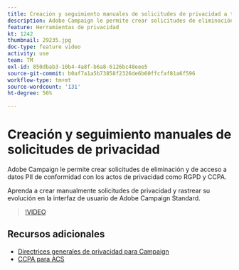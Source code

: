 ```yaml
---
title: Creación y seguimiento manuales de solicitudes de privacidad a través de la interfaz de usuario de Adobe Campaign
description: Adobe Campaign le permite crear solicitudes de eliminación y de acceso a datos PII de conformidad con los actos de privacidad como RGPD y CCPA. Aprenda a crear manualmente solicitudes de privacidad y rastrear su evolución en la interfaz de usuario de Adobe Campaign Standard.
feature: Herramientas de privacidad
kt: 1242
thumbnail: 29235.jpg
doc-type: feature video
activity: use
team: TM
exl-id: 850dbab3-10b4-4a8f-b6a8-6126bc48eee5
source-git-commit: b0af7a1a5b73858f2326de6b60ffcfaf81a6f596
workflow-type: tm+mt
source-wordcount: '131'
ht-degree: 56%

---
```


# Creación y seguimiento manuales de solicitudes de privacidad

Adobe Campaign le permite crear solicitudes de eliminación y de acceso a datos PII de conformidad con los actos de privacidad como RGPD y CCPA.

Aprenda a crear manualmente solicitudes de privacidad y rastrear su evolución en la interfaz de usuario de Adobe Campaign Standard.

>[!VIDEO](https://video.tv.adobe.com/v/29235?quality=12)

## Recursos adicionales

* [Directrices generales de privacidad para Campaign](https://experienceleague.corp.adobe.com/docs/campaign-standard/using/getting-started/privacy/privacy-management.html)
* [CCPA para ACS](https://experienceleague.adobe.com/docs/campaign-standard/using/getting-started/privacy/privacy-requests.html?lang=en#privacy-requests)
